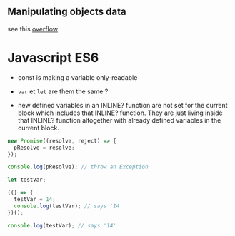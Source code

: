 ## Manipulating objects data

see this [overflow](https://stackoverflow.com/a/46386334/773595)


Javascript ES6
==============

- const is making a variable only-readable

- `var` et `let` are them the same ?

- new defined variables in an INLINE? function are not set for the current block which includes that INLINE? function. They are just living inside that INLINE? function altogether with already defined variables in the current block.

```javascript
new Promise((resolve, reject) => {
  pResolve = resolve;
});

console.log(pResolve); // throw an Exception
```
```javascript
let testVar;

(() => {
  testVar = 14;
  console.log(testVar); // says '14'
})();

console.log(testVar); // says '14'

